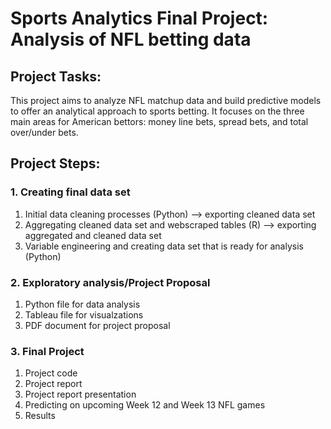 # Sports Analytics Final Project: Analysis of NFL betting data 

## Project Tasks:
This project aims to analyze NFL matchup data and build predictive models to offer an analytical approach to sports betting. It focuses on the three main areas for American bettors: money line bets, spread bets, and total over/under bets. 

## Project Steps:

### 1. Creating final data set
1. Initial data cleaning processes (Python) --> exporting cleaned data set
2. Aggregating cleaned data set and webscraped tables (R) --> exporting aggregated and cleaned data set
3. Variable engineering and creating data set that is ready for analysis (Python)

### 2. Exploratory analysis/Project Proposal
1. Python file for data analysis
2. Tableau file for visualzations
3. PDF document for project proposal

### 3. Final Project
1. Project code
2. Project report
3. Project report presentation
4. Predicting on upcoming Week 12 and Week 13 NFL games
5. Results

